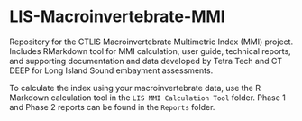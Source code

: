 # LIS-Macroinvertebrate-MMI
Repository for the CTLIS Macroinvertebrate Multimetric Index (MMI) project. Includes RMarkdown tool for MMI calculation, user guide, technical reports, and supporting documentation and data developed by Tetra Tech and CT DEEP for Long Island Sound embayment assessments.

To calculate the index using your macroinvertebrate data, use the R Markdown calculation tool in the `LIS MMI Calculation Tool` folder. Phase 1 and Phase 2 reports can be found in the `Reports` folder.
